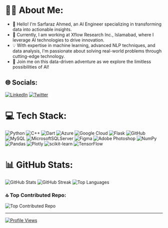 # 👨‍💻 About Me:

- 👋 Hello! I'm Sarfaraz Ahmed, an AI Engineer specializing in transforming data into actionable insights.
- 🚀 Currently, I am working at Xflow Research Inc., Islamabad, where I leverage AI technologies to drive innovation.
- 💡 With expertise in machine learning, advanced NLP techniques, and data analysis, I'm passionate about solving real-world problems through cutting-edge technology.
- 🌟 Join me on this data-driven adventure as we explore the limitless possibilities of AI!

## 🌐 Socials:

[![LinkedIn](https://img.shields.io/badge/LinkedIn-%230077B5.svg?logo=linkedin&logoColor=white)](https://linkedin.com/in/https://www.linkedin.com/in/sarfaraz-ahmed07/) [![Twitter](https://img.shields.io/badge/Twitter-%231DA1F2.svg?logo=Twitter&logoColor=white)](https://x.com/safiibhai)

# 💻 Tech Stack:

![Python](https://img.shields.io/badge/python-3670A0?style=for-the-badge&logo=python&logoColor=ffdd54) ![C++](https://img.shields.io/badge/c++-%2300599C.svg?style=for-the-badge&logo=c%2B%2B&logoColor=white) ![Dart](https://img.shields.io/badge/dart-%230175C2.svg?style=for-the-badge&logo=dart&logoColor=white) ![Azure](https://img.shields.io/badge/azure-%230072C6.svg?style=for-the-badge&logo=azure-devops&logoColor=white) ![Google Cloud](https://img.shields.io/badge/Google%20Cloud-%234285F4.svg?style=for-the-badge&logo=google-cloud&logoColor=white) ![Flask](https://img.shields.io/badge/flask-%23000.svg?style=for-the-badge&logo=flask&logoColor=white) ![GitHub](https://img.shields.io/badge/GitHub-%23121011.svg?style=for-the-badge&logo=github&logoColor=white) ![MySQL](https://img.shields.io/badge/mysql-%2300f.svg?style=for-the-badge&logo=mysql&logoColor=white) ![MicrosoftSQLServer](https://img.shields.io/badge/Microsoft%20SQL%20Sever-CC2927?style=for-the-badge&logo=microsoft%20sql%20server&logoColor=white) ![Figma](https://img.shields.io/badge/figma-%23F24E1E.svg?style=for-the-badge&logo=figma&logoColor=white) ![Adobe Photoshop](https://img.shields.io/badge/adobephotoshop-%2331A8FF.svg?style=for-the-badge&logo=adobephotoshop&logoColor=white) ![NumPy](https://img.shields.io/badge/numpy-%23013243.svg?style=for-the-badge&logo=numpy&logoColor=white) ![Pandas](https://img.shields.io/badge/pandas-%23150458.svg?style=for-the-badge&logo=pandas&logoColor=white) ![Plotly](https://img.shields.io/badge/Plotly-%233F4F75.svg?style=for-the-badge&logo=plotly&logoColor=white) ![scikit-learn](https://img.shields.io/badge/scikit--learn-%23F7931E.svg?style=for-the-badge&logo=scikit-learn&logoColor=white) ![TensorFlow](https://img.shields.io/badge/TensorFlow-%23FF6F00.svg?style=for-the-badge&logo=TensorFlow&logoColor=white)

# 📊 GitHub Stats:

![GitHub Stats](https://github-readme-stats.vercel.app/api?username=Abrazaque&theme=dracula&hide_border=false&include_all_commits=false&count_private=false)
![GitHub Streak](https://github-readme-streak-stats.herokuapp.com/?user=Abrazaque&theme=dracula&hide_border=false)
![Top Languages](https://github-readme-stats.vercel.app/api/top-langs/?username=Abrazaque&theme=dracula&hide_border=false&include_all_commits=false&count_private=false&layout=compact)

### 🔝 Top Contributed Repo:

![Top Contributed Repo](https://github-contributor-stats.vercel.app/api?username=Abrazaque&limit=5&theme=dracula&combine_all_yearly_contributions=true)

---

[![Profile Views](https://visitcount.itsvg.in/api?id=Abrazaque&icon=0&color=2)](https://visitcount.itsvg.in)

<!-- Proudly created with GPRM ( https://gprm.itsvg.in ) -->

